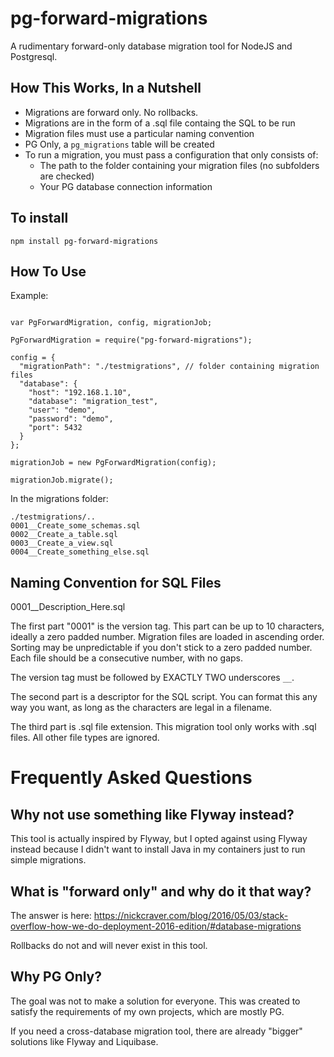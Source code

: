 # pg-forward-migrations

A rudimentary forward-only database migration tool for NodeJS and Postgresql.

## How This Works, In a Nutshell

* Migrations are forward only. No rollbacks.
* Migrations are in the form of a .sql file containg the SQL to be run
* Migration files must use a particular naming convention
* PG Only, a `pg_migrations` table will be created
* To run a migration, you must pass a configuration that only consists of:
  * The path to the folder containing your migration files (no subfolders are checked)
  * Your PG database connection information

## To install

```
npm install pg-forward-migrations
```

## How To Use

Example:

```

var PgForwardMigration, config, migrationJob;

PgForwardMigration = require("pg-forward-migrations");

config = {
  "migrationPath": "./testmigrations", // folder containing migration files
  "database": {
    "host": "192.168.1.10",
    "database": "migration_test",
    "user": "demo",
    "password": "demo",
    "port": 5432
  }
};

migrationJob = new PgForwardMigration(config);

migrationJob.migrate();

```


In the migrations folder:

```
./testmigrations/..
0001__Create_some_schemas.sql
0002__Create_a_table.sql
0003__Create_a_view.sql
0004__Create_something_else.sql
```


## Naming Convention for SQL Files

0001__Description_Here.sql

The first part "0001" is the version tag. This part can be up to 10 characters, ideally a zero padded number. Migration files are loaded in ascending order. Sorting may be unpredictable if you don't stick to a zero padded number. Each file should be a consecutive number, with no gaps.

The version tag must be followed by EXACTLY TWO underscores `__`.

The second part is a descriptor for the SQL script. You can format this any way you want, as long as the characters are legal in a filename.

The third part is .sql file extension. This migration tool only works with .sql files. All other file types are ignored.




# Frequently Asked Questions

## Why not use something like Flyway instead?

This tool is actually inspired by Flyway, but I opted against using Flyway instead because I didn't want to install Java in my containers just to run simple migrations.

## What is "forward only" and why do it that way?

The answer is here: https://nickcraver.com/blog/2016/05/03/stack-overflow-how-we-do-deployment-2016-edition/#database-migrations

Rollbacks do not and will never exist in this tool.

## Why PG Only?

 The goal was not to make a solution for everyone. This was created to satisfy the requirements of my own projects, which are mostly PG.

 If you need a cross-database migration tool, there are already "bigger" solutions like Flyway and Liquibase.
